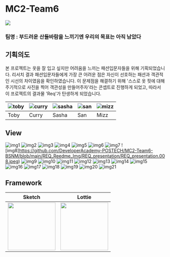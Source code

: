 # MC2-Team6

<img src="https://github.com/DeveloperAcademy-POSTECH/MC2-Team6-BSNM/blob/main/REQ_Reedme_Img/OnePageSlide.jpeg">

### 팀명 : 부드러운 산들바람을 느끼기엔 우리의 목표는 아직 남았다

## 기획의도
본 프로젝트는 옷을 잘 입고 싶지만 어려움을 느끼는 패션입문자들을 위해 기획되었습니다. 리서치 결과 패션입문자들에게 가장 큰 어려운 점은 자신이 선호하는 패션과 객관적인 시선의 차이였음을 확인하였습니다. 이 문제점을 해결하기 위해 '스스로 옷 핏에 대해 주기적으로 사진을 찍어 객관성을 만들어주자'라는 콘셉트로 진행하게 되었고, 따라서 이 프로젝트의 결과물 'Req'가 탄생하게 되었습니다. 

|![toby](https://github.com/DeveloperAcademy-POSTECH/MC2-Team6-BSNM/blob/main/REQ_Reedme_Img/emoji/toby.png)|![curry](https://github.com/DeveloperAcademy-POSTECH/MC2-Team6-BSNM/blob/main/REQ_Reedme_Img/emoji/curry.png)|![sasha](https://github.com/DeveloperAcademy-POSTECH/MC2-Team6-BSNM/blob/main/REQ_Reedme_Img/emoji/sasha.png)|![san](https://github.com/DeveloperAcademy-POSTECH/MC2-Team6-BSNM/blob/main/REQ_Reedme_Img/emoji/san.png)|![mizz](https://github.com/DeveloperAcademy-POSTECH/MC2-Team6-BSNM/blob/main/REQ_Reedme_Img/emoji/mizz.png)|
|-|-|-|-|-|
|Toby|Curry|Sasha|San|Mizz|

## View
![img1](https://github.com/DeveloperAcademy-POSTECH/MC2-Team6-BSNM/blob/main/REQ_Reedme_Img/REQ_presentation/REQ_presentation.001.jpeg)
![img2](https://github.com/DeveloperAcademy-POSTECH/MC2-Team6-BSNM/blob/main/REQ_Reedme_Img/REQ_presentation/REQ_presentation.002.jpeg)
![img3](https://github.com/DeveloperAcademy-POSTECH/MC2-Team6-BSNM/blob/main/REQ_Reedme_Img/REQ_presentation/REQ_presentation.003.jpeg)
![img4](https://github.com/DeveloperAcademy-POSTECH/MC2-Team6-BSNM/blob/main/REQ_Reedme_Img/REQ_presentation/REQ_presentation.004.jpeg)
![img5](https://github.com/DeveloperAcademy-POSTECH/MC2-Team6-BSNM/blob/main/REQ_Reedme_Img/REQ_presentation/REQ_presentation.005.jpeg)
![img6](https://github.com/DeveloperAcademy-POSTECH/MC2-Team6-BSNM/blob/main/REQ_Reedme_Img/REQ_presentation/REQ_presentation.006.jpeg)
![img7](https://github.com/DeveloperAcademy-POSTECH/MC2-Team6-BSNM/blob/main/REQ_Reedme_Img/REQ_presentation/REQ_presentation.007.jpeg)
![img8]https://github.com/DeveloperAcademy-POSTECH/MC2-Team6-BSNM/blob/main/REQ_Reedme_Img/REQ_presentation/REQ_presentation.008.jpeg)
![img9](https://github.com/DeveloperAcademy-POSTECH/MC2-Team6-BSNM/blob/main/REQ_Reedme_Img/REQ_presentation/REQ_presentation.009.jpeg)
![img10](https://github.com/DeveloperAcademy-POSTECH/MC2-Team6-BSNM/blob/main/REQ_Reedme_Img/REQ_presentation/REQ_presentation.010.jpeg)
![img11](https://github.com/DeveloperAcademy-POSTECH/MC2-Team6-BSNM/blob/main/REQ_Reedme_Img/REQ_presentation/REQ_presentation.011.jpeg)
![img12](https://github.com/DeveloperAcademy-POSTECH/MC2-Team6-BSNM/blob/main/REQ_Reedme_Img/REQ_presentation/REQ_presentation.012.jpeg)
![img13](https://github.com/DeveloperAcademy-POSTECH/MC2-Team6-BSNM/blob/main/REQ_Reedme_Img/REQ_presentation/REQ_presentation.013.jpeg)
![img14](https://github.com/DeveloperAcademy-POSTECH/MC2-Team6-BSNM/blob/main/REQ_Reedme_Img/REQ_presentation/REQ_presentation.014.jpeg)
![img15](https://github.com/DeveloperAcademy-POSTECH/MC2-Team6-BSNM/blob/main/REQ_Reedme_Img/REQ_presentation/REQ_presentation.015.jpeg)
![img16](https://github.com/DeveloperAcademy-POSTECH/MC2-Team6-BSNM/blob/main/REQ_Reedme_Img/REQ_presentation/REQ_presentation.016.jpeg)
![img17](https://github.com/DeveloperAcademy-POSTECH/MC2-Team6-BSNM/blob/main/REQ_Reedme_Img/REQ_presentation/REQ_presentation.017.jpeg)
![img18](https://github.com/DeveloperAcademy-POSTECH/MC2-Team6-BSNM/blob/main/REQ_Reedme_Img/REQ_presentation/REQ_presentation.018.jpeg)
![img19](https://github.com/DeveloperAcademy-POSTECH/MC2-Team6-BSNM/blob/main/REQ_Reedme_Img/REQ_presentation/REQ_presentation.019.jpeg)
![img20](https://github.com/DeveloperAcademy-POSTECH/MC2-Team6-BSNM/blob/main/REQ_Reedme_Img/REQ_presentation/REQ_presentation.020.jpeg)
![img21](https://github.com/DeveloperAcademy-POSTECH/MC2-Team6-BSNM/blob/main/REQ_Reedme_Img/REQ_presentation/REQ_presentation.021.jpeg)

## Framework
|Sketch|Lottie|
|-|-|
|<img src="https://github.com/DeveloperAcademy-POSTECH/MC2-Team6-BSNM/blob/main/REQ_Reedme_Img/icon/sketch_icon.png" width="150">|<img src="https://github.com/DeveloperAcademy-POSTECH/MC2-Team6-BSNM/blob/main/REQ_Reedme_Img/icon/lottie_icon.png" width="150">|
